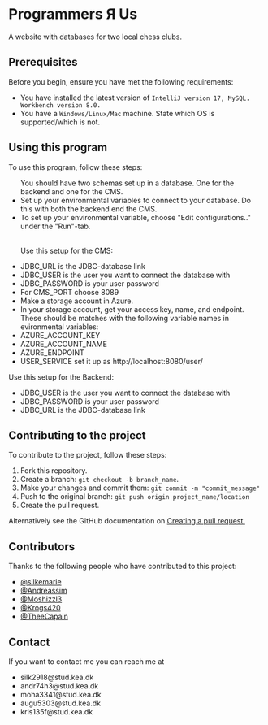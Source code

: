 <h1>Programmers Я Us</h1>

<p>A website with databases for two local chess clubs.</p>


<h2>Prerequisites</h2>
<p>Before you begin, ensure you have met the following requirements:</p>
<ul>
  <li>You have installed the latest version of <code>IntelliJ version 17, MySQL. Workbench version 8.0.  </code></li>
  <li>You have a <code>Windows/Linux/Mac</code> machine. State which OS is supported/which is not.</li>
</ul>

<h2>Using this program</h2>

<p>To use this program, follow these steps:</p>
<ul>
  You should have two schemas set up in a database. One for the backend and one for the CMS. 
  <li> Set up your environmental variables to connect to your database. Do this with both the backend end the CMS.</li>
    <li> To set up your environmental variable, choose "Edit configurations.." under the "Run"-tab.</li>
      <br>
  
  Use this setup for the CMS:
  
  <li>JDBC_URL is the JDBC-database link</li>
  <li>JDBC_USER is the user you want to connect the database with</li>
  <li>JDBC_PASSWORD is your user password</li>
  <li>For CMS_PORT choose 8089</li>
  <li>Make a storage account in Azure.</li>
  <li>In your storage account, get your access key, name, and endpoint. These should be matches with the following variable names in evironmental variables:</li>
  <li>AZURE_ACCOUNT_KEY</li>
  <li>AZURE_ACCOUNT_NAME</li>
  <li>AZURE_ENDPOINT</li>
  <li>USER_SERVICE set it up as http://localhost:8080/user/ </li>
  </ul>
 
 Use this setup for the Backend:
 <ul>
 <li>JDBC_USER is the user you want to connect the database with</li>
  <li>JDBC_PASSWORD is your user password</li>
  <li>JDBC_URL is the JDBC-database link</li>
    </ul>
<h2>Contributing to the project</h2>
<p>To contribute to the project, follow these steps:</p>
<ol>
  <li>Fork this repository.</li>
  <li>Create a branch: <code>git checkout -b branch_name</code>.</li>
  <li>Make your changes and commit them: <code>git commit -m "commit_message"</code></li>
  <li>Push to the original branch: <code>git push origin project_name/location</code></li>
  <li>Create the pull request.</li>
</ol>
<p>Alternatively see the GitHub documentation on 
<a href="https://docs.github.com/en/pull-requests/collaborating-with-pull-requests/proposing-changes-to-your-work-with-pull-requests/creating-a-pull-request">Creating a pull request.</a>
</p>

<h2>Contributors</h2>
<p>Thanks to the following people who have contributed to this project:</p>
<ul>
  <li>
    <a href="https://github.com/silkemarie/">@silkemarie</li>
  <li>
    <a href="https://github.com/Andreassim">@Andreassim</a>
  </li>
  <li>
    <a href="https://github.com/Moshizzl3">@Moshizzl3</a>
  </li>
  <li>
    <a href="https://github.com/Krogs420">@Krogs420</a>
  </li>
   <li>
    <a href="https://github.com/TheeCapain">@TheeCapain</a>
  </li>
</ul>

<h2>Contact</h2>
<p>If you want to contact me you can reach me at</p>
<ul>
  <li>silk2918@stud.kea.dk</li>
  <li>andr74h3@stud.kea.dk</li>
  <li>moha3341@stud.kea.dk</li>
  <li>augu5303@stud.kea.dk</li>
  <li>kris135f@stud.kea.dk</li>
</ul>
